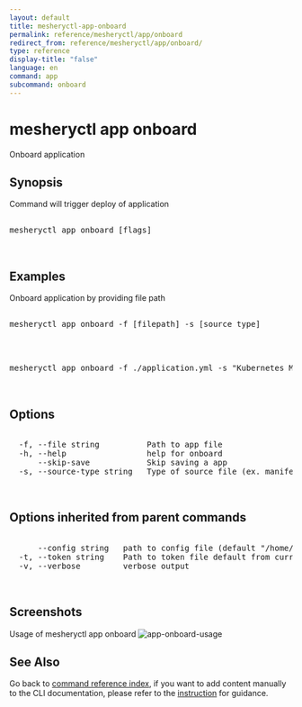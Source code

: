 ```yaml
---
layout: default
title: mesheryctl-app-onboard
permalink: reference/mesheryctl/app/onboard
redirect_from: reference/mesheryctl/app/onboard/
type: reference
display-title: "false"
language: en
command: app
subcommand: onboard
---
```


# mesheryctl app onboard

Onboard application

## Synopsis

Command will trigger deploy of application
<pre class='codeblock-pre'>
<div class='codeblock'>
mesheryctl app onboard [flags]

</div>
</pre> 

## Examples

Onboard application by providing file path
<pre class='codeblock-pre'>
<div class='codeblock'>
mesheryctl app onboard -f [filepath] -s [source type]

</div>
</pre> 

<pre class='codeblock-pre'>
<div class='codeblock'>
mesheryctl app onboard -f ./application.yml -s "Kubernetes Manifest"

</div>
</pre> 

## Options

<pre class='codeblock-pre'>
<div class='codeblock'>
  -f, --file string          Path to app file
  -h, --help                 help for onboard
      --skip-save            Skip saving a app
  -s, --source-type string   Type of source file (ex. manifest / compose / helm)

</div>
</pre>

## Options inherited from parent commands

<pre class='codeblock-pre'>
<div class='codeblock'>
      --config string   path to config file (default "/home/runner/.mesheryconfig.yaml")
  -t, --token string    Path to token file default from current context
  -v, --verbose         verbose output

</div>
</pre>

## Screenshots

Usage of mesheryctl app onboard
![app-onboard-usage](/assets/img/mesheryctl/app-onboard.png)

## See Also

Go back to [command reference index](/reference/mesheryctl/), if you want to add content manually to the CLI documentation, please refer to the [instruction](/project/contributing/contributing-cli#preserving-manually-added-documentation) for guidance.
